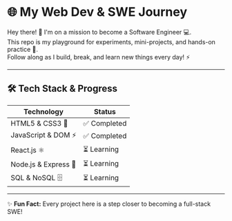 # 🌐 My Web Dev & SWE Journey

Hey there! 👋 I'm on a mission to become a Software Engineer 💻.  
This repo is my playground for experiments, mini-projects, and hands-on practice 🚀.  
Follow along as I build, break, and learn new things every day! ⚡

---

## 🛠️ Tech Stack & Progress

| Technology       | Status                          |
|-----------------|--------------------------------|
| HTML5 & CSS3 🎨  | ✅ Completed                    |
| JavaScript & DOM ⚡ | ✅ Completed                  |
| React.js ⚛️       | ⏳ Learning                    |
| Node.js & Express 🔌 | ⏳ Learning                 |
| SQL & NoSQL 🗄️   | ⏳ Learning                     |

---
✨ **Fun Fact:** Every project here is a step closer to becoming a full-stack SWE!
